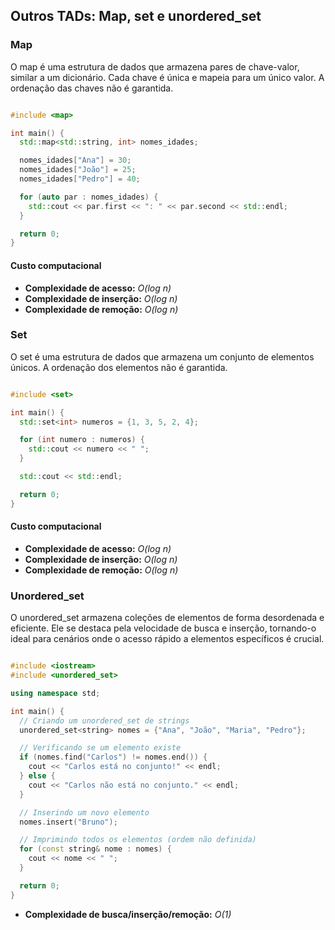 ## Outros TADs: Map, set e unordered_set

### Map

O map é uma estrutura de dados que armazena pares de chave-valor, similar a um dicionário. Cada chave é única e mapeia para um único valor. A ordenação das chaves não é garantida.

```c++

#include <map>

int main() {
  std::map<std::string, int> nomes_idades;

  nomes_idades["Ana"] = 30;
  nomes_idades["João"] = 25;
  nomes_idades["Pedro"] = 40;

  for (auto par : nomes_idades) {
    std::cout << par.first << ": " << par.second << std::endl;
  }

  return 0;
}
```

#### Custo computacional

* **Complexidade de acesso:** *O(log n)*
* **Complexidade de inserção:** *O(log n)*
* **Complexidade de remoção:** *O(log n)*

### Set

O set é uma estrutura de dados que armazena um conjunto de elementos únicos. A ordenação dos elementos não é garantida.

```c++

#include <set>

int main() {
  std::set<int> numeros = {1, 3, 5, 2, 4};

  for (int numero : numeros) {
    std::cout << numero << " ";
  }

  std::cout << std::endl;

  return 0;
}
```

#### Custo computacional

* **Complexidade de acesso:** *O(log n)*
* **Complexidade de inserção:** *O(log n)*
* **Complexidade de remoção:** *O(log n)*

### Unordered_set

O unordered_set armazena coleções de elementos de forma desordenada e eficiente. Ele se destaca pela velocidade de busca e inserção, tornando-o ideal para cenários onde o acesso rápido a elementos específicos é crucial.

```c++

#include <iostream>
#include <unordered_set>

using namespace std;

int main() {
  // Criando um unordered_set de strings
  unordered_set<string> nomes = {"Ana", "João", "Maria", "Pedro"};

  // Verificando se um elemento existe
  if (nomes.find("Carlos") != nomes.end()) {
    cout << "Carlos está no conjunto!" << endl;
  } else {
    cout << "Carlos não está no conjunto." << endl;
  }

  // Inserindo um novo elemento
  nomes.insert("Bruno");

  // Imprimindo todos os elementos (ordem não definida)
  for (const string& nome : nomes) {
    cout << nome << " ";
  }

  return 0;
}
```

* **Complexidade de busca/inserção/remoção:** *O(1)*